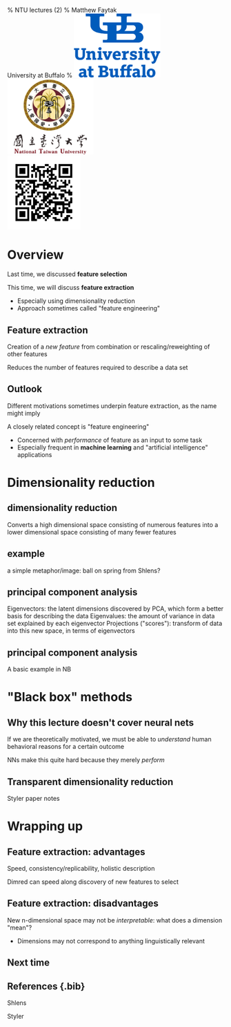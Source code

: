 % NTU lectures (2)
% Matthew Faytak<br/>University at Buffalo
% <img src="./assets/media/UB_Stacked_Small.png" width="200"> <img src="./assets/media/ntu-logo.png" width="200"><br/><img src="./assets/media/qr1.png" width="170">

# Overview

Last time, we discussed **feature selection**

This time, we will discuss **feature extraction**

* Especially using dimensionality reduction
* Approach sometimes called "feature engineering"


## Feature extraction

Creation of a *new feature* from combination or rescaling/reweighting of other features

Reduces the number of features required to describe a data set



## Outlook

Different motivations sometimes underpin feature extraction, as the name might imply

A closely related concept is "feature engineering"

* Concerned with *performance* of feature as an input to some task
* Especially frequent in **machine learning** and "artificial intelligence" applications


# Dimensionality reduction

## dimensionality reduction

Converts a high dimensional space consisting of numerous features into a lower dimensional space consisting of many fewer features

## example

a simple metaphor/image: ball on spring from Shlens?

## principal component analysis

Eigenvectors: the latent dimensions discovered by PCA, which form a better basis for describing the data
Eigenvalues: the amount of variance in data set explained by each eigenvector
Projections ("scores"): transform of data into this new space, in terms of eigenvectors

## principal component analysis

A basic example in NB


# "Black box" methods

## Why this lecture doesn't cover neural nets

If we are theoretically motivated, we must be able to *understand* human behavioral reasons for a certain outcome

NNs make this quite hard because they merely *perform*


## Transparent dimensionality reduction

Styler paper notes


# Wrapping up

## Feature extraction: advantages

Speed, consistency/replicability, holistic description

Dimred can speed along discovery of new features to select


## Feature extraction: disadvantages

New n-dimensional space may not be *interpretable*: what does a dimension "mean"?

* Dimensions may not correspond to anything linguistically relevant


## Next time

## References {.bib}

Shlens

Styler
